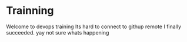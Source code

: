 # Trainning
Welcome to devops training
Its hard to connect to githup remote
I finally succeeded. yay
not sure whats happening
